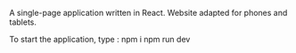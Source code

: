 A single-page application written in React. Website adapted for phones and tablets.

To start the application, type :
npm i 
npm run dev
